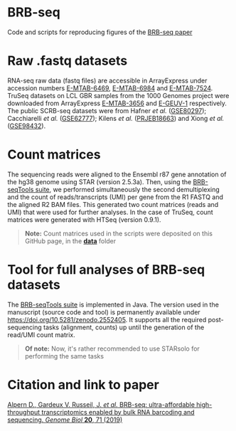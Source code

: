 # BRB-seq
Code and scripts for reproducing figures of the [BRB-seq paper](https://genomebiology.biomedcentral.com/articles/10.1186/s13059-019-1671-x)

# Raw .fastq datasets
RNA-seq raw data (fastq files) are accessible in ArrayExpress under accession numbers [E-MTAB-6469](https://www.ebi.ac.uk/arrayexpress/experiments/E-MTAB-6469/), [E-MTAB-6984](https://www.ebi.ac.uk/arrayexpress/experiments/E-MTAB-6984/) and [E-MTAB-7524](https://www.ebi.ac.uk/arrayexpress/experiments/E-MTAB-7524/). TruSeq datasets on LCL GBR samples from the 1000 Genomes project were downloaded from ArrayExpress [E-MTAB-3656](https://www.ebi.ac.uk/arrayexpress/experiments/E-MTAB-3656/) and [E-GEUV-1](https://www.ebi.ac.uk/arrayexpress/experiments/E-GEUV-1/) respectively. The public SCRB-seq datasets were from Hafner *et al.* ([GSE80297](https://www.ncbi.nlm.nih.gov/geo/query/acc.cgi?acc=GSE80297)); Cacchiarelli *et al.* ([GSE62777](https://www.ncbi.nlm.nih.gov/geo/query/acc.cgi?acc=GSE62777)); Kilens *et al.* ([PRJEB18663](https://www.ebi.ac.uk/ena/data/view/PRJEB18663)) and Xiong *et al.* ([GSE98432](https://www.ncbi.nlm.nih.gov/geo/query/acc.cgi?acc=GSE98432)).

# Count matrices
The sequencing reads were aligned to the Ensembl r87 gene annotation of the hg38 genome using STAR (version 2.5.3a). Then, using the [BRB-seqTools suite](http://github.com/DeplanckeLab/BRB-seqTools), we performed simultaneously the second demultiplexing and the count of reads/transcripts (UMI) per gene from the R1 FASTQ and the aligned R2 BAM files. This generated two count matrices (reads and UMI) that were used for further analyses. In the case of TruSeq, count matrices were generated with HTSeq (version 0.9.1).
> **Note:** Count matrices used in the scripts were deposited on this GitHub page, in the [**data**](https://github.com/DeplanckeLab/BRB-seq/tree/main/data) folder

# Tool for full analyses of BRB-seq datasets
The [BRB-seqTools suite](http://github.com/DeplanckeLab/BRB-seqTools) is implemented in Java. The version used in the manuscript (source code and tool) is permanently available under https://doi.org/10.5281/zenodo.2552405. It supports all the required post-sequencing tasks (alignment, counts) up until the generation of the read/UMI count matrix.
> **Of note:** Now, it's rather recommended to use STARsolo for performing the same tasks

# Citation and link to paper
[Alpern D., Gardeux V. Russeil, J. *et al.* BRB-seq: ultra-affordable high-throughput transcriptomics enabled by bulk RNA barcoding and sequencing. *Genome Biol* **20**, 71 (2019)](https://genomebiology.biomedcentral.com/articles/10.1186/s13059-019-1671-x)
